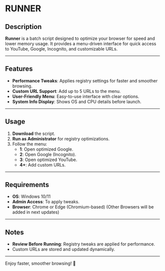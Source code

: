 # RUNNER  

## Description  
**Runner** is a batch script designed to optimize your browser for speed and lower memory usage. It provides a menu-driven interface for quick access to YouTube, Google, Incognito, and customizable URLs.

---

## Features  
- **Performance Tweaks**: Applies registry settings for faster and smoother browsing.  
- **Custom URL Support**: Add up to 5 URLs to the menu.  
- **User-Friendly Menu**: Easy-to-use interface with clear options.  
- **System Info Display**: Shows OS and CPU details before launch.

---

## Usage  
1. **Download** the script.  
2. **Run as Administrator** for registry optimizations.  
3. Follow the menu:  
   - **1**: Open optimized Google.  
   - **2**: Open Google (Incognito).  
   - **3**: Open optimized YouTube.  
   - **4+**: Add custom URLs.  

---

## Requirements  
- **OS**: Windows 10/11  
- **Admin Access**: To apply tweaks.  
- **Browser**: Chrome or Edge (Chromium-based) (Other Browsers will be added in next updates)

---

## Notes  
- **Review Before Running**: Registry tweaks are applied for performance.
- Custom URLs are stored and updated dynamically.

---

Enjoy faster, smoother browsing! 🚀
